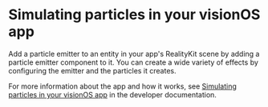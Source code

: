 # Simulating particles in your visionOS app

Add a particle emitter to an entity in your app's RealityKit scene by adding a
particle emitter component to it.
You can create a wide variety of effects by configuring the emitter and the
particles it creates.   

For more information about the app and how it works, see
[Simulating particles in your visionOS app][link-to-sample]
in the developer documentation.

[link-to-sample]: https://developer.apple.com/documentation/realitykit/simulating-particles-in-your-visionos-app
